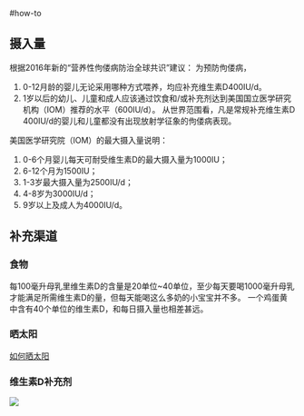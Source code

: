 #how-to 
## 摄入量
根据2016年新的“营养性佝偻病防治全球共识”建议：
为预防佝偻病，
1. 0-12月龄的婴儿无论采用哪种方式喂养，均应补充维生素D400IU/d。
2. 1岁以后的幼儿、儿童和成人应该通过饮食和/或补充剂达到美国国立医学研究机构（IOM）推荐的水平（600IU/d）。
从世界范围看，凡是常规补充维生素D 400IU/d的婴儿和儿童都没有出现放射学征象的佝偻病表现。

美国医学研究院（IOM）的最大摄入量说明：
1. 0-6个月婴儿每天可耐受维生素D的最大摄入量为1000IU；
2. 6-12个月为1500IU；
3. 1-3岁最大摄入量为2500IU/d；
4. 4-8岁为3000IU/d；
5. 9岁以上及成人为4000IU/d。

## 补充渠道
### 食物
每100毫升母乳里维生素D的含量是20单位~40单位，至少每天要喝1000毫升母乳才能满足所需维生素D的量，但每天能喝这么多奶的小宝宝并不多。
一个鸡蛋黄中含有40个单位的维生素D，和每日摄入量也相差甚远。

### 晒太阳
[如何晒太阳](%E5%A6%82%E4%BD%95%E6%99%92%E5%A4%AA%E9%98%B3.md)


###  维生素D补充剂
![](https://md4zk.oss-cn-beijing.aliyuncs.com/img/20230101070321528.zo7h8.jpg)
